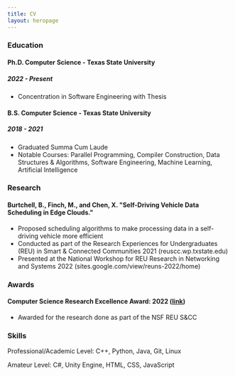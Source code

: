```yaml
---
title: CV
layout: heropage
---
```


### Education

#### Ph.D. Computer Science - Texas State University

##### 2022 - Present

- Concentration in Software Engineering with Thesis

#### B.S. Computer Science - Texas State University

##### 2018 - 2021

- Graduated Summa Cum Laude
- Notable Courses: Parallel Programming, Compiler Construction, Data Structures & Algorithms, Software Engineering, Machine Learning, Artificial Intelligence

### Research

#### Burtchell, B., Finch, M., and Chen, X. "Self-Driving Vehicle Data Scheduling in Edge Clouds."

- Proposed scheduling algorithms to make processing data in a self-driving vehicle more efficient
- Conducted as part of the Research Experiences for Undergraduates (REU) in Smart & Connected Communities 2021 (reuscc.wp.txstate.edu)
- Presented at the National Workshop for REU Research in Networking and Systems 2022 (sites.google.com/view/reuns-2022/home)

### Awards

#### Computer Science Research Excellence Award: 2022 ([link](https://cs.txstate.edu/news_events/awards/awards_day/research_excellence_award/))

- Awarded for the research done as part of the NSF REU S&CC

### Skills

Professional/Academic Level: C++, Python, Java, Git, Linux

Amateur Level: C#, Unity Engine, HTML, CSS, JavaScript
